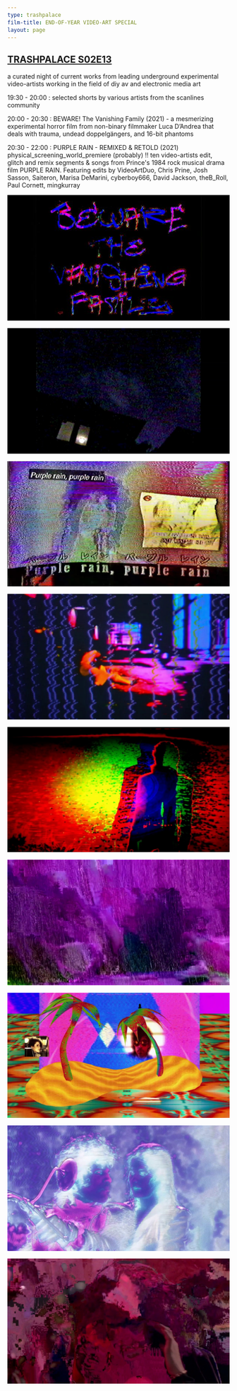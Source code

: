 ```yaml
---
type: trashpalace
film-title: END-OF-YEAR VIDEO-ART SPECIAL
layout: page
---
```


## [TRASHPALACE S02E13]({{page.url}})

a curated night of current works from leading underground experimental video-artists working in the field of diy av and electronic media art

19:30 - 20:00 : selected shorts by various artists from the scanlines community

20:00 - 20:30 : BEWARE! The Vanishing Family (2021) - a mesmerizing experimental horror film from non-binary filmmaker Luca D’Andrea that deals with trauma, undead doppelgängers, and 16-bit phantoms

20:30 - 22:00 : PURPLE RAIN - REMIXED & RETOLD (2021) physical_screening_world_premiere (probably) !! ten video-artists edit, glitch and remix segments & songs from Prince's 1984 rock musical drama film PURPLE RAIN. Featuring edits by VideoArtDuo, Chris Prine, Josh Sasson, Saiteron, Marisa DeMarini, cyberboy666, David Jackson, theB_Roll, Paul Cornett, mingkurray

![videoaart](/images/trashpalace/S02/video_art_01.jpg)

![videoaart](/images/trashpalace/S02/video_art_02.jpg)

![videoaart](/images/trashpalace/S02/video_art_03.jpg)

![videoaart](/images/trashpalace/S02/video_art_04.jpg)

![videoaart](/images/trashpalace/S02/video_art_05.jpg)

![videoaart](/images/trashpalace/S02/video_art_06.jpg)

![videoaart](/images/trashpalace/S02/video_art_07.jpg)

![videoaart](/images/trashpalace/S02/video_art_08.jpg)

![videoaart](/images/trashpalace/S02/video_art_09.jpg)
